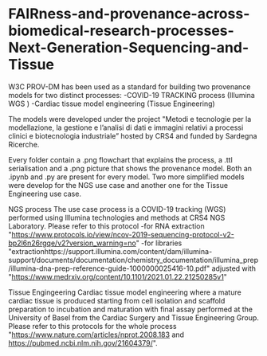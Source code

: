 # FAIRness-and-provenance-across-biomedical-research-processes-Next-Generation-Sequencing-and-Tissue
W3C PROV-DM has been used as a standard for building two provenance models for two distinct processes:
-COVID-19 TRACKING process (Illumina WGS )
-Cardiac tissue model engineering (Tissue Engineering) 

The models were developed under the project "Metodi e tecnologie per la modellazione, la gestione e l’analisi di dati e immagini relativi a processi clinici e biotecnologia industriale” hosted by CRS4 and funded by Sardegna Ricerche.

Every folder contain a .png flowchart that explains the process, a .ttl serialisation and a .png picture that shows the provenance model.
Both an .ipynb and .py are present for every model.
Two more simplified models were develop for the NGS use case and another one for the Tissue Engineering use case.

NGS process 
The use case process is a COVID-19 tracking (WGS) performed using Illumina technologies and methods at CRS4 NGS Laboratory. 
Please refer to this protocol 
-for RNA extraction "https://www.protocols.io/view/ncov-2019-sequencing-protocol-v2-bp2l6n26rgqe/v2?version_warning=no"
-for libraries "extractionhttps://support.illumina.com/content/dam/illumina-support/documents/documentation/chemistry_documentation/illumina_prep/illumina-dna-prep-reference-guide-1000000025416-10.pdf" adjusted with "https://www.medrxiv.org/content/10.1101/2021.01.22.21250285v1"

Tissue Engingeering
Cardiac tissue model engineering where a mature cardiac tissue is produced starting from cell isolation and scaffold preparation to incubation and maturation with final  assay performed at the University of Basel from the Cardiac Surgery and Tissue Engineering Group. 
Please refer to this protocols for the whole process "https://www.nature.com/articles/nprot.2008.183 and https://pubmed.ncbi.nlm.nih.gov/21604379/".


